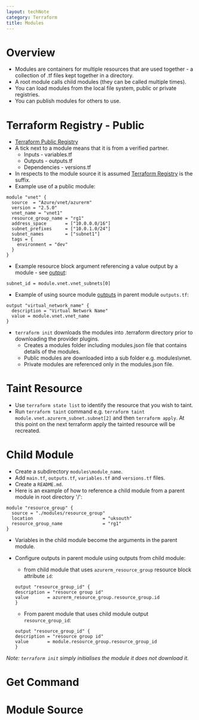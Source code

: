```yaml
---
layout: techNote
category: Terraform
title: Modules
---
```

# Overview

- Modules are containers for multiple resources that are used together - a collection of .tf files kept together in a directory.
- A root module calls child modules (they can be called multiple times).
- You can load modules from the local file system, public or private registries.
- You can publish modules for others to use.

# Terraform Registry - Public

- [Terraform Public Registry](https://registry.terraform.io/browse/modules?provider=azurerm)
- A tick next to a module means that it is from a verified partner.
    - Inputs - variables.tf
    - Outputs - outputs.tf
    - Dependencies - versions.tf
- In respects to the module source it is assumed [Terraform Registry](https://registry.terraform.io/) is the suffix.
- Example use of a public module:

```
module "vnet" {
  source  = "Azure/vnet/azurerm"
  version = "2.5.0" 
  vnet_name = "vnet1"
  resource_group_name = "rg1"
  address_space       = ["10.0.0.0/16"]
  subnet_prefixes     = ["10.0.1.0/24"]
  subnet_names        = ["subnet1"]
  tags = {
    environment = "dev"
  } 
}
```

- Example resource block argument referencing a value output by a module - see [output](https://registry.terraform.io/modules/Azure/vnet/azurerm/latest?tab=outputs):

```
subnet_id = module.vnet.vnet_subnets[0]
```

- Example of using source module [outputs](https://registry.terraform.io/modules/Azure/vnet/azurerm/latest?tab=outputs) in parent module `outputs.tf`:

```
output "virtual_network_name" {
  description = "Virtual Network Name"
  value = module.vnet.vnet_name
}
```

- `terraform init` downloads the modules into .terraform directory prior to downloading the provider plugins.
    - Creates a modules folder including modules.json file that contains details of the modules. 
    - Public modules are downloaded into a sub folder e.g. modules\vnet.
    - Private modules are referenced only in the modules.json file.

# Taint Resource

- Use `terraform state list` to identify the resource that you wish to taint.
- Run `terraform taint` command e.g. `terraform taint module.vnet.azurerm_subnet.subnet[2]` and then `terraform apply`. At this point on the next terraform apply the tainted resource will be recreated.

# Child Module

- Create a subdirectory `modules\module_name`.
- Add `main.tf`, `outputs.tf`, `variables.tf` and `versions.tf` files.
- Create a `README.md`.
- Here is an example of how to reference a child module from a parent module in root directory '/':

```
module "resource_group" {
  source = "./modules/resource_group"
  location                          = "uksouth"
  resource_group_name               = "rg1" 
}
```

- Variables in the child module become the arguments in the parent module.
- Configure outputs in parent module using outputs from child module:
  - from child module that uses `azurerm_resource_group` resource block attribute `id`:
  ```
  output "resource_group_id" {
  description = "resource group id"
  value       = azurerm_resource_group.resource_group.id
  }
  ```

  - From parent module that uses child module output `resource_group_id`:   
  ```
  output "resource_group_id" {
  description = "resource group id"
  value       = module.resource_group.resource_group_id
  }
  ```
*Note: `terraform init` simply initialises the module it does not download it.*

# Get Command

# Module Source

